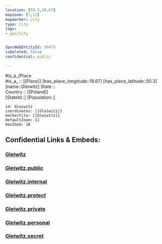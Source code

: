 ```yaml
---
location: [50.3,18.67] 
mapzoom: [7,12] 
mapmarker: city 
type: City
tags:
- geo/City


SpocWebEntityId: 30473
isDeleted: false
confidential: public

---
```

#is_a_/Place  
#is_a_ :: [[Place]] 
[has_place_longitude::18.67] 
[has_place_latitude::50.3] 
[name::Gleiwitz] 
State ::  
Country :: [[Poland]]  
[StateId::] 
[Population::] 



```leaflet
id: Gleiwitz
coordinates: [[Gleiwitz]] 
markerFile: [[Gleiwitz]] 
defaultZoom: 11 
maxZoom: 18
```


## Confidential Links & Embeds: 

### [Gleiwitz](/_Standards/Earth/Continent/Europe/Europe~East/Poland/Provinces~Poland/Silesian/City/Gleiwitz.md) 

### [Gleiwitz.public](/_public/Earth/Continent/Europe/Europe~East/Poland/Provinces~Poland/Silesian/City/Gleiwitz.public.md) 

### [Gleiwitz.internal](/_internal/Earth/Continent/Europe/Europe~East/Poland/Provinces~Poland/Silesian/City/Gleiwitz.internal.md) 

### [Gleiwitz.protect](/_protect/Earth/Continent/Europe/Europe~East/Poland/Provinces~Poland/Silesian/City/Gleiwitz.protect.md) 

### [Gleiwitz.private](/_private/Earth/Continent/Europe/Europe~East/Poland/Provinces~Poland/Silesian/City/Gleiwitz.private.md) 

### [Gleiwitz.personal](/_personal/Earth/Continent/Europe/Europe~East/Poland/Provinces~Poland/Silesian/City/Gleiwitz.personal.md) 

### [Gleiwitz.secret](/_secret/Earth/Continent/Europe/Europe~East/Poland/Provinces~Poland/Silesian/City/Gleiwitz.secret.md)

